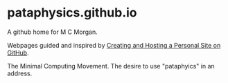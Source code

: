 # pataphysics.github.io

A github home for M C Morgan.

Webpages guided and inspired by <a href="http://jmcglone.com/guides/github-pages/">Creating and Hosting a Personal Site on GitHub</a>.

The Minimal Computing Movement.
The desire to use "pataphyics" in an address.
